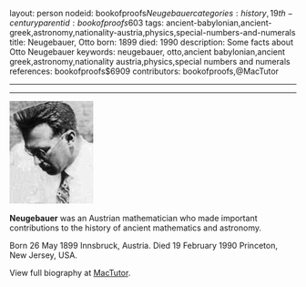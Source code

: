 layout: person
nodeid: bookofproofs$Neugebauer
categories: history,19th-century
parentid: bookofproofs$603
tags: ancient-babylonian,ancient-greek,astronomy,nationality-austria,physics,special-numbers-and-numerals
title: Neugebauer, Otto
born: 1899
died: 1990
description: Some facts about Otto Neugebauer
keywords: neugebauer, otto,ancient babylonian,ancient greek,astronomy,nationality austria,physics,special numbers and numerals
references: bookofproofs$6909
contributors: bookofproofs,@MacTutor

---


---

![Neugebauer.jpg](https://github.com/bookofproofs/bookofproofs.github.io/blob/main/_sources/_assets/images/portraits/Neugebauer.jpg?raw=true)

**Neugebauer** was an Austrian mathematician who made important contributions to the history of ancient mathematics and astronomy.

Born 26 May 1899 Innsbruck, Austria. Died 19 February 1990 Princeton, New Jersey, USA.


View full biography at [MacTutor](https://mathshistory.st-andrews.ac.uk/Biographies/Neugebauer/).